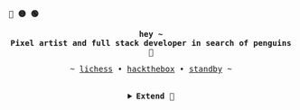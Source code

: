 <p align="left"><b><samp>🔴 🟡 🟢</samp></b></p>

<p align="left"><strong></strong></p>
   <p align="center">
      <samp>
      <b>
        hey ~
      <br>
        Pixel artist and full stack developer in search of penguins  🍎
      </b>
      </samp><br>
   </p>
   <p align="center">
      <samp> 
         ~
         <a href="https://lichess.org/@/u-uwu" target="_blank">lichess</a> &#8226;
         <a href="https://app.hackthebox.com/profile/96692" target="_blank">hackthebox</a> &#8226;
         <a href="https://standby.dev" target="_blank">standby</a>
         ~
      </samp>
   </p>
<p align="right"><strong></strong></p>

<br>

<details align="center">

<summary><samp><b> Extend 🍇 </b></samp></summary>

<h2></h2><br>

<p align="center">
  <img src="https://github-readme-stats.vercel.app/api?username=SStandby&show_icons=true&theme=radical&locale=es" width="800px">
</p>
<p align="center">
   <img src="https://komarev.com/ghpvc/?username=SStandby&label=Views&color=bd93f9&style=flat"/>
   <a href="https://wakatime.com/@bf0794b2-f6d3-4b5a-8d32-fa2762427474">
   <img src="https://wakatime.com/badge/user/bf0794b2-f6d3-4b5a-8d32-fa2762427474.svg" alt="Total time coded since Mar 31 2023" /></a></p>
</details>

<h2></h2><br>


